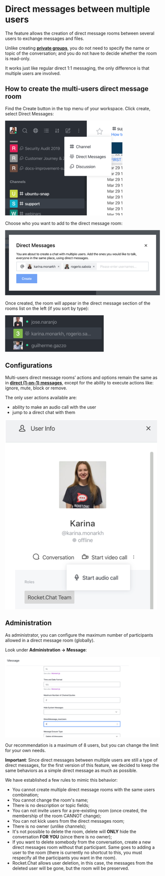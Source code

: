 # Direct messages between multiple users

The feature allows the creation of direct message rooms between several users to exchange messages and files.

Unlike creating [**private groups**](channels.md), you do not need to specify the name or topic of the conversation; and you do not have to decide whether the room is read-only.

It works just like regular direct 1:1 messaging, the only difference is that multiple users are involved.

## How to create the multi-users direct message room

Find the Create button in the top menu of your workspace. Click create, select Direct Messages:

![Create direct message option](../.gitbook/assets/create-direct-message-option.png)

Choose who you want to add to the direct message room:

![Select direct message participants](../.gitbook/assets/select-users.png)

Once created, the room will appear in the direct message section of the rooms list on the left \(if you sort by type\):

![Room list](../.gitbook/assets/room-list.png)

## Configurations

Multi-users direct message rooms’ actions and options remain the same as in [**direct \(1-on-1\) messages**](channels.md), except for the ability to execute actions like: ignore, mute, block or remove.

The only user actions available are:

* ability to make an audio call with the user
* jump to a direct chat with them

![User actions](../.gitbook/assets/user-actions.png)

## Administration

As administrator, you can configure the maximum number of participants allowed in a direct message room \(globally\).

Look under **Administration -&gt; Message**:

![Admin](../.gitbook/assets/admin.png)

Our recommendation is a maximum of 8 users, but you can change the limit for your own needs.

**Important**: Since direct messages between multiple users are still a type of direct messages, for the first version of this feature, we decided to keep the same behaviors as a simple direct message as much as possible.

We have established a few rules to mimic this behavior:

* You cannot create multiple direct message rooms with the same users combination;
* You cannot change the room's name;
* There is no description or topic fields;
* You can not invite users for a pre-existing room  \(once created, the membership of the room CANNOT change\);
* You can not kick users from the direct messages room;
* There is no owner \(unlike channels\);
* It's not possible to delete the room, delete will **ONLY** hide the conversation **FOR YOU** \(since there is no owner\);
* If you want to delete somebody from the conversation, create a new direct messages room without that participant. Same goes to adding a user to the room  \(there is currently no shortcut to this, you must respecify all the participants you want in the room\).
* Rocket.Chat allows user deletion, in this case, the messages from the deleted user will be gone, but the room will be preserved.

